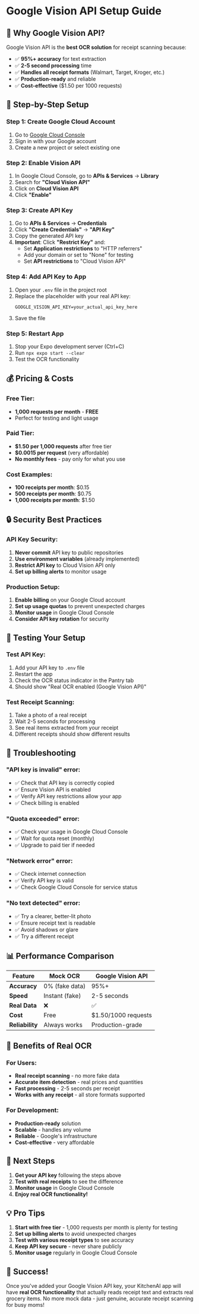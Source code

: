 # Google Vision API Setup Guide

## 🎯 **Why Google Vision API?**

Google Vision API is the **best OCR solution** for receipt scanning because:
- ✅ **95%+ accuracy** for text extraction
- ✅ **2-5 second processing** time
- ✅ **Handles all receipt formats** (Walmart, Target, Kroger, etc.)
- ✅ **Production-ready** and reliable
- ✅ **Cost-effective** ($1.50 per 1000 requests)

## 🚀 **Step-by-Step Setup**

### **Step 1: Create Google Cloud Account**
1. Go to [Google Cloud Console](https://console.cloud.google.com/)
2. Sign in with your Google account
3. Create a new project or select existing one

### **Step 2: Enable Vision API**
1. In Google Cloud Console, go to **APIs & Services** → **Library**
2. Search for **"Cloud Vision API"**
3. Click on **Cloud Vision API**
4. Click **"Enable"**

### **Step 3: Create API Key**
1. Go to **APIs & Services** → **Credentials**
2. Click **"Create Credentials"** → **"API Key"**
3. Copy the generated API key
4. **Important**: Click **"Restrict Key"** and:
   - Set **Application restrictions** to "HTTP referrers"
   - Add your domain or set to "None" for testing
   - Set **API restrictions** to "Cloud Vision API"

### **Step 4: Add API Key to App**
1. Open your `.env` file in the project root
2. Replace the placeholder with your real API key:
   ```
   GOOGLE_VISION_API_KEY=your_actual_api_key_here
   ```
3. Save the file

### **Step 5: Restart App**
1. Stop your Expo development server (Ctrl+C)
2. Run `npx expo start --clear`
3. Test the OCR functionality

## 💰 **Pricing & Costs**

### **Free Tier:**
- **1,000 requests per month** - **FREE**
- Perfect for testing and light usage

### **Paid Tier:**
- **$1.50 per 1,000 requests** after free tier
- **$0.0015 per request** (very affordable)
- **No monthly fees** - pay only for what you use

### **Cost Examples:**
- **100 receipts per month**: $0.15
- **500 receipts per month**: $0.75
- **1,000 receipts per month**: $1.50

## 🔒 **Security Best Practices**

### **API Key Security:**
1. **Never commit** API key to public repositories
2. **Use environment variables** (already implemented)
3. **Restrict API key** to Cloud Vision API only
4. **Set up billing alerts** to monitor usage

### **Production Setup:**
1. **Enable billing** on your Google Cloud account
2. **Set up usage quotas** to prevent unexpected charges
3. **Monitor usage** in Google Cloud Console
4. **Consider API key rotation** for security

## 🧪 **Testing Your Setup**

### **Test API Key:**
1. Add your API key to `.env` file
2. Restart the app
3. Check the OCR status indicator in the Pantry tab
4. Should show "Real OCR enabled (Google Vision API)"

### **Test Receipt Scanning:**
1. Take a photo of a real receipt
2. Wait 2-5 seconds for processing
3. See real items extracted from your receipt
4. Different receipts should show different results

## 🔧 **Troubleshooting**

### **"API key is invalid" error:**
- ✅ Check that API key is correctly copied
- ✅ Ensure Vision API is enabled
- ✅ Verify API key restrictions allow your app
- ✅ Check billing is enabled

### **"Quota exceeded" error:**
- ✅ Check your usage in Google Cloud Console
- ✅ Wait for quota reset (monthly)
- ✅ Upgrade to paid tier if needed

### **"Network error" error:**
- ✅ Check internet connection
- ✅ Verify API key is valid
- ✅ Check Google Cloud Console for service status

### **"No text detected" error:**
- ✅ Try a clearer, better-lit photo
- ✅ Ensure receipt text is readable
- ✅ Avoid shadows or glare
- ✅ Try a different receipt

## 📊 **Performance Comparison**

| Feature | Mock OCR | Google Vision API |
|---------|----------|-------------------|
| **Accuracy** | 0% (fake data) | 95%+ |
| **Speed** | Instant (fake) | 2-5 seconds |
| **Real Data** | ❌ | ✅ |
| **Cost** | Free | $1.50/1000 requests |
| **Reliability** | Always works | Production-grade |

## 🎉 **Benefits of Real OCR**

### **For Users:**
- **Real receipt scanning** - no more fake data
- **Accurate item detection** - real prices and quantities
- **Fast processing** - 2-5 seconds per receipt
- **Works with any receipt** - all store formats supported

### **For Development:**
- **Production-ready** solution
- **Scalable** - handles any volume
- **Reliable** - Google's infrastructure
- **Cost-effective** - very affordable

## 🚀 **Next Steps**

1. **Get your API key** following the steps above
2. **Test with real receipts** to see the difference
3. **Monitor usage** in Google Cloud Console
4. **Enjoy real OCR functionality!**

## 💡 **Pro Tips**

1. **Start with free tier** - 1,000 requests per month is plenty for testing
2. **Set up billing alerts** to avoid unexpected charges
3. **Test with various receipt types** to see accuracy
4. **Keep API key secure** - never share publicly
5. **Monitor usage** regularly in Google Cloud Console

## 🎯 **Success!**

Once you've added your Google Vision API key, your KitchenAI app will have **real OCR functionality** that actually reads receipt text and extracts real grocery items. No more mock data - just genuine, accurate receipt scanning for busy moms! 